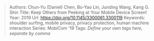 > Authors: Chun-Yu (Daniel) Chen, Bo-Yao Lin, Junding Wang, Kang G. Shin
> Title: Keep Others from Peeking at Your Mobile Device Screen!
> Year: 2019
> Url: https://doi.org/10.1145/3300061.3300119
> Keywords: shoulder surfing, mobile privacy, privacy protection, human machine interaction
> Series: MobiCom '19
> Tags: *Define your own tags here, separate by comma*